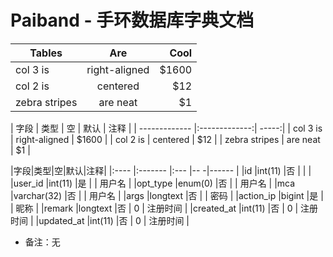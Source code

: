 # Paiband - 手环数据库字典文档
| Tables        | Are           | Cool  |
| ------------- |:-------------:| -----:|
| col 3 is      | right-aligned | $1600 |
| col 2 is      | centered      |   $12 |
| zebra stripes | are neat      |    $1 |

| 字段          | 类型           | 空  | 默认  | 注释  |
| ------------- |:-------------:| -----:|
| col 3 is      | right-aligned | $1600 |
| col 2 is      | centered      |   $12 |
| zebra stripes | are neat      |    $1 |

|字段|类型|空|默认|注释|
|:----    |:-------    |:--- |-- -|------      |
|id      |int(11)     |否   |    |             |
|user_id |int(11) |是   |    |   用户名    |
|opt_type |enum(0) |否   |    |   用户名    |
|mca |varchar(32) |否   |    |   用户名    |
|args |longtext |否   |    |   密码      |
|action_ip     |bigint |是   |    |    昵称     |
|remark |longtext     |否   | 0  |   注册时间  |
|created_at |int(11)     |否   | 0  |   注册时间  |
|updated_at |int(11)     |否   | 0  |   注册时间  |
- 备注：无